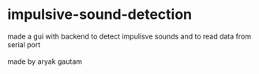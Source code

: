 # impulsive-sound-detection
made a gui with backend to detect impulisve sounds and to read data from serial port
<br></br>
made by aryak gautam

